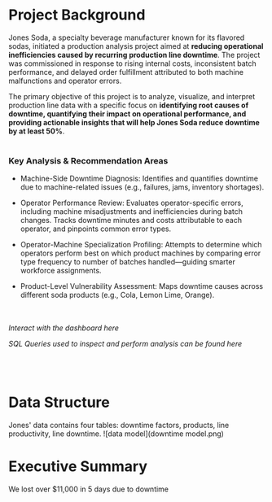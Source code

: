 # Project Background
Jones Soda, a specialty beverage manufacturer known for its flavored sodas, initiated a production analysis project aimed at **reducing operational inefficiencies caused by recurring production line downtime**. The project was commissioned in response to rising internal costs, inconsistent batch performance, and delayed order fulfillment attributed to both machine malfunctions and operator errors.

The primary objective of this project is to analyze, visualize, and interpret production line data with a specific focus on **identifying root causes of downtime, quantifying their impact on operational performance, and providing actionable insights that will help Jones Soda reduce downtime by at least 50%**.
<br><br>



### Key Analysis & Recommendation Areas
* Machine-Side Downtime Diagnosis:
Identifies and quantifies downtime due to machine-related issues (e.g., failures, jams, inventory shortages). 

* Operator Performance Review:
Evaluates operator-specific errors, including machine misadjustments and inefficiencies during batch changes. Tracks downtime minutes and costs attributable to each operator, and pinpoints common error types.

* Operator-Machine Specialization Profiling:
Attempts to determine which operators perform best on which product machines by comparing error type frequency to number of batches handled—guiding smarter workforce assignments.

* Product-Level Vulnerability Assessment:
Maps downtime causes across different soda products (e.g., Cola, Lemon Lime, Orange).<br><br><br>


*Interact with the dashboard here*

*SQL Queries used to inspect and perform analysis can be found here*<br><br><br><br>




# Data Structure

Jones' data contains four tables: downtime factors, products, line productivity, line downtime.
![data model](downtime model.png)



# Executive Summary
We lost over $11,000 in 5 days due to downtime 



